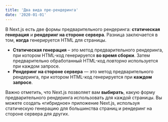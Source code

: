 ```yaml
---
title: 'Два вида пре-рендеринга'
date: '2020-01-01'
---
```


В Next.js есть две формы предварительного рендеринга: **статическая генерация** и **рендеринг на стороне сервера**. Разница заключается в том, **когда** генерируется HTML для страницы.

- **Статическая генерация** – это метод предварительного рендеринга, при котором HTML-код генерируется **во время сборки**. Затем предварительно обработанный HTML-код _повторно_ используется при каждом запросе.
- **Рендеринг на стороне сервера** — это метод предварительного рендеринга, при котором HTML-код генерируется при **каждом запросе**.

Важно отметить, что Next.js позволяет вам **выбирать**, какую форму предварительного рендеринга использовать для каждой страницы. Вы можете создать «гибридное» приложение Next.js, используя статическую генерацию для большинства страниц и рендеринг на стороне сервера для других.
